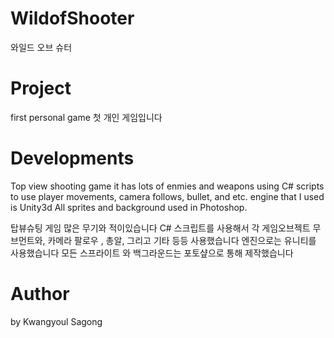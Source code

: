 # WildofShooter
와일드 오브 슈터
# Project 
first personal game 
첫 개인 게임입니다

# Developments
Top view shooting game
it has lots of enmies and weapons
using C# scripts to use player movements, camera follows, bullet, and etc.
engine that I used is Unity3d
All sprites and background used in Photoshop.

탑뷰슈팅 게임
많은 무기와 적이있습니다
C# 스크립트를 사용해서 각 게임오브젝트 무브먼트와, 카메라 팔로우 , 총알, 그리고 기타 등등 사용했습니다 
엔진으로는 유니티를 사용했습니다
모든 스프라이트 와 백그라운드는 포토샾으로 통해 제작했습니다
# Author 
by Kwangyoul Sagong

